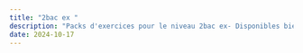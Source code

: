 ```yaml
---
title: "2bac ex "
description: "Packs d'exercices pour le niveau 2bac ex- Disponibles bientôt !"
date: 2024-10-17
---
```


